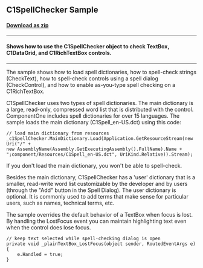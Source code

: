 ## C1SpellChecker Sample
#### [Download as zip](https://grapecity.github.io/DownGit/#/home?url=https://github.com/GrapeCity/ComponentOne-WPF-Samples/tree/master/NET_462/SpellChecker/VB/SpellCheckerSamples)
____
#### Shows how to use the C1SpellChecker object to check TextBox, C1DataGrid, and C1RichTextBox controls.
____
The sample shows how to load spell dictionaries, how to spell-check strings (CheckText), how to
spell-check controls using a spell dialog (CheckControl), and how to enable as-you-type spell
checking on a C1RichTextBox.

C1SpellChecker uses two types of spell dictionaries. The main dictionary is a large, read-only, compressed
word list that is distributed with the control. ComponentOne includes spell dictionaries for over 15 
languages. The sample loads the main dictionary (C1Spell_en-US.dct) using this code:

	// load main dictionary from resources
    _c1SpellChecker.MainDictionary.Load(Application.GetResourceStream(new Uri("/" + 
	new AssemblyName(Assembly.GetExecutingAssembly().FullName).Name + ";component/Resources/C1Spell_en-US.dct", UriKind.Relative)).Stream);

If you don't load the main dictionary, you won't be able to spell-check.

Besides the main dictionary, C1SpellChecker has a 'user' dictionary that is a smaller, read-write word list
customizable by the developer and by users (through the "Add" button in the Spell Dialog). The user dictionary
is optional. It is commonly used to add terms that make sense for particular users, such as names, technical 
terms, etc.

The sample overrides the default behavior of a TextBox when focus is lost. By handling the LostFocus event
you can maintain highlighting text even when the control does lose focus.

```
// keep text selected while spell-checking dialog is open
private void _plainTextBox_LostFocus(object sender, RoutedEventArgs e)
{
    e.Handled = true;
}
```




